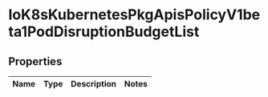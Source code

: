 
# IoK8sKubernetesPkgApisPolicyV1beta1PodDisruptionBudgetList

## Properties
Name | Type | Description | Notes
------------ | ------------- | ------------- | -------------




